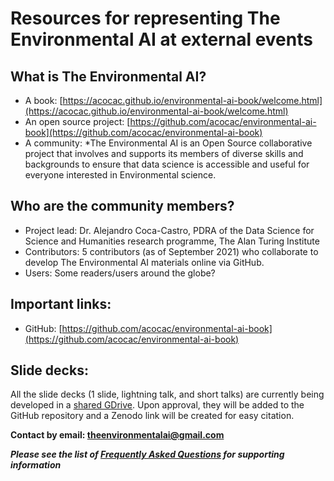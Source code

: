 # Resources for representing The Environmental AI at external events

## What is The Environmental AI?
- A book: [https://acocac.github.io/environmental-ai-book/welcome.html](https://acocac.github.io/environmental-ai-book/welcome.html)
- An open source project: [https://github.com/acocac/environmental-ai-book](https://github.com/acocac/environmental-ai-book)
- A community: *The Environmental AI is an Open Source collaborative project that involves and supports its members of diverse skills and backgrounds to ensure that data science is accessible and useful for everyone interested in Environmental science. 

## Who are the community members? 
- Project lead: Dr. Alejandro Coca-Castro, PDRA of the Data Science for Science and Humanities research programme, The Alan Turing Institute
- Contributors: 5 contributors (as of September 2021) who collaborate to develop The Environmental AI materials online via GitHub.
- Users: Some readers/users around the globe?

## Important links:
- GitHub: [https://github.com/acocac/environmental-ai-book](https://github.com/acocac/environmental-ai-book)

## Slide decks:

All the slide decks (1 slide, lightning talk, and short talks) are currently being developed in a [shared GDrive](https://drive.google.com/drive/folders/1J9oUA_quFl8q_OE8W0HBjSxLeNJEg08_?usp=sharing).
Upon approval, they will be added to the GitHub repository and a Zenodo link will be created for easy citation.

**Contact by email: [theenvironmentalai@gmail.com](mailto:theenvironmentalai@gmail.com)**

***Please see the list of [Frequently Asked Questions](faqs.md) for supporting information***